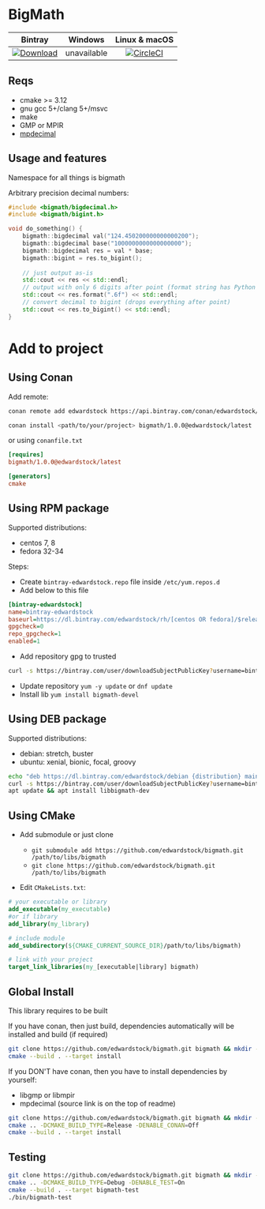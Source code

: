 # BigMath

| Bintray | Windows | Linux & macOS |
|:--------:|:---------:|:-----------------:|
[ ![Download](https://api.bintray.com/packages/edwardstock/conan-public/bigmath:edwardstock/images/download.svg?_latestVersion)](https://bintray.com/edwardstock/conan-public/bigmath:edwardstock/_latestVersion)|unavailable|[![CircleCI](https://circleci.com/gh/edwardstock/bigmath/tree/master.svg?style=svg)](https://circleci.com/gh/edwardstock/bigmath/tree/master)|



## Reqs
* cmake >= 3.12
* gnu gcc 5+/clang 5+/msvc
* make
* GMP or MPIR
* [mpdecimal](https://www.bytereef.org/mpdecimal/)

## Usage and features

Namespace for all things is bigmath

Arbitrary precision decimal numbers:
```c++
#include <bigmath/bigdecimal.h>
#include <bigmath/bigint.h>

void do_something() {
    bigmath::bigdecimal val("124.450200000000000200");
    bigmath::bigdecimal base("1000000000000000000");
    bigmath::bigdecimal res = val * base;
    bigmath::bigint = res.to_bigint();
    
    // just output as-is
    std::cout << res << std::endl;
    // output with only 6 digits after point (format string has Python syntax)
    std::cout << res.format(".6f") << std::endl;
    // convert decimal to bigint (drops everything after point)
    std::cout << res.to_bigint() << std::endl;
}
```

# Add to project
## Using Conan

Add remote:
```bash
conan remote add edwardstock https://api.bintray.com/conan/edwardstock/conan-public
```

```bash
conan install <path/to/your/project> bigmath/1.0.0@edwardstock/latest
```

or using `conanfile.txt`

```ini
[requires]
bigmath/1.0.0@edwardstock/latest

[generators]
cmake
```

## Using RPM package

Supported distributions:

- centos 7, 8
- fedora 32-34

Steps:

* Create `bintray-edwardstock.repo` file inside `/etc/yum.repos.d`
* Add below to this file

```ini
[bintray-edwardstock]
name=bintray-edwardstock
baseurl=https://dl.bintray.com/edwardstock/rh/[centos OR fedora]/$releasever/$basearch
gpgcheck=0
repo_gpgcheck=1
enabled=1
```

* Add repository gpg to trusted

```bash
curl -s https://bintray.com/user/downloadSubjectPublicKey?username=bintray | gpg --import
```

* Update repository `yum -y update` or `dnf update`
* Install lib `yum install bigmath-devel`

## Using DEB package

Supported distributions:

- debian: stretch, buster
- ubuntu: xenial, bionic, focal, groovy

```bash
echo "deb https://dl.bintray.com/edwardstock/debian {distribution} main" | sudo tee -a /etc/apt/sources.list
curl -s https://bintray.com/user/downloadSubjectPublicKey?username=bintray | sudo apt-key add -
apt update && apt install libbigmath-dev
```

## Using CMake

* Add submodule or just clone
    * `git submodule add https://github.com/edwardstock/bigmath.git /path/to/libs/bigmath`
    * `git clone https://github.com/edwardstock/bigmath.git /path/to/libs/bigmath`

* Edit `CMakeLists.txt`:

```cmake
# your executable or library
add_executable(my_executable)
#or if library
add_library(my_library)

# include module
add_subdirectory(${CMAKE_CURRENT_SOURCE_DIR}/path/to/libs/bigmath)

# link with your project
target_link_libraries(my_[executable|library] bigmath)
```

## Global Install
This library requires to be built

If you have conan, then just build, dependencies automatically will be installed and build (if required)
```bash
git clone https://github.com/edwardstock/bigmath.git bigmath && mkdir -p build && cd bigmath/build
cmake --build . --target install
```

If you DON'T have conan, then you have to install dependencies by yourself:
- libgmp or libmpir
- mpdecimal (source link is on the top of readme)

```bash
git clone https://github.com/edwardstock/bigmath.git bigmath && mkdir -p build && cd bigmath/build
cmake .. -DCMAKE_BUILD_TYPE=Release -DENABLE_CONAN=Off
cmake --build . --target install
```

## Testing
```bash
git clone https://github.com/edwardstock/bigmath.git bigmath && mkdir -p build && cd bigmath/build
cmake .. -DCMAKE_BUILD_TYPE=Debug -DENABLE_TEST=On
cmake --build . --target bigmath-test
./bin/bigmath-test
```